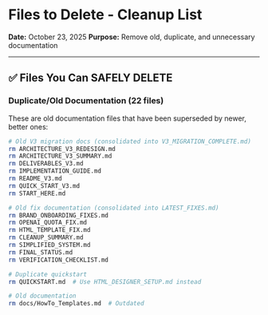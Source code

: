 # Files to Delete - Cleanup List

**Date:** October 23, 2025
**Purpose:** Remove old, duplicate, and unnecessary documentation

---

## ✅ Files You Can SAFELY DELETE

### Duplicate/Old Documentation (22 files)

These are old documentation files that have been superseded by newer, better ones:

```bash
# Old V3 migration docs (consolidated into V3_MIGRATION_COMPLETE.md)
rm ARCHITECTURE_V3_REDESIGN.md
rm ARCHITECTURE_V3_SUMMARY.md
rm DELIVERABLES_V3.md
rm IMPLEMENTATION_GUIDE.md
rm README_V3.md
rm QUICK_START_V3.md
rm START_HERE.md

# Old fix documentation (consolidated into LATEST_FIXES.md)
rm BRAND_ONBOARDING_FIXES.md
rm OPENAI_QUOTA_FIX.md
rm HTML_TEMPLATE_FIX.md
rm CLEANUP_SUMMARY.md
rm SIMPLIFIED_SYSTEM.md
rm FINAL_STATUS.md
rm VERIFICATION_CHECKLIST.md

# Duplicate quickstart
rm QUICKSTART.md  # Use HTML_DESIGNER_SETUP.md instead

# Old documentation
rm docs/HowTo_Templates.md  # Outdated
